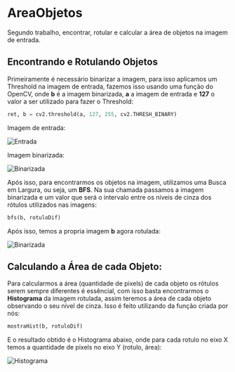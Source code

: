 # AreaObjetos
Segundo trabalho, encontrar, rotular e calcular a área de objetos na imagem de entrada.

## Encontrando e Rotulando Objetos
Primeiramente é necessário binarizar a imagem, para isso aplicamos um Threshold na imagem de entrada, fazemos isso usando uma função do OpenCV, onde **b** é a imagem binarizada, **a** a imagem de entrada e **127** o valor a ser utilizado para fazer o Threshold:
```python
ret, b = cv2.threshold(a, 127, 255, cv2.THRESH_BINARY)
```

Imagem de entrada:

![Entrada](https://github.com/rmallermartins/ProcImagens/blob/master/AreaObjetos/Imagens/Entrada.png)

Imagem binarizada:

![Binarizada](https://github.com/rmallermartins/ProcImagens/blob/master/AreaObjetos/Imagens/Threshold.png)

Após isso, para encontrarmos os objetos na imagem, utilizamos uma Busca em Largura, ou seja, um **BFS**. Na sua chamada passamos a imagem binarizada e um valor que será o intervalo entre os níveis de cinza dos rótulos utilizados nas imagens:
```python
bfs(b, rotuloDif)
```

Após isso, temos a propria imagem **b** agora rotulada:

![Binarizada](https://github.com/rmallermartins/ProcImagens/blob/master/AreaObjetos/Imagens/Rotulada.png)

## Calculando a Área de cada Objeto:

Para calcularmos a área (quantidade de pixels) de cada objeto os rótulos serem sempre diferentes é essêncial, com isso basta encontrarmos o **Histograma** da imagem rotulada, assim teremos a área de cada objeto observando o seu nível de cinza. Isso é feito utilizando da função criada por nós:
```python
mostraHist(b, rotuloDif)
```

E o resultado obtido é o Histograma abaixo, onde para cada rotulo no eixo X temos a quantidade de pixels no eixo Y (rotulo, área):

![Histograma](https://github.com/rmallermartins/ProcImagens/blob/master/AreaObjetos/Imagens/Hist.png)
